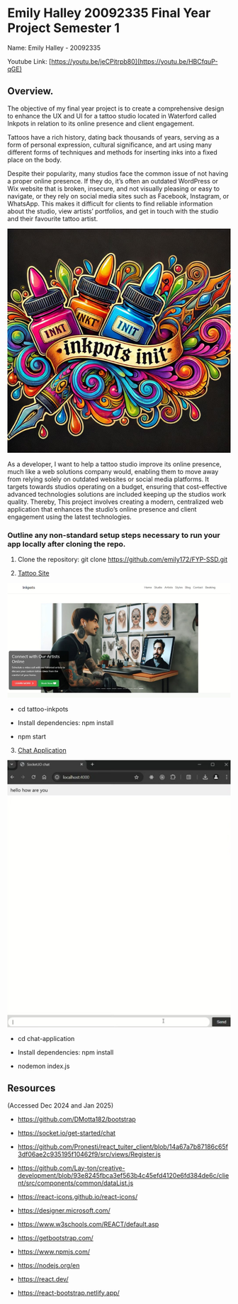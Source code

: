 # Emily Halley 20092335 Final Year Project Semester 1


Name: Emily Halley - 20092335

Youtube Link: [https://youtu.be/jeCPitrpb80](https://youtu.be/HBCfquP-qGE)


## Overview.

The objective of my final year project is to create a comprehensive design to enhance the UX and UI for a tattoo studio located in Waterford called Inkpots in relation to its online presence and client engagement.  


Tattoos have a rich history, dating back thousands of years, serving as a form of personal expression, cultural significance, and art using many different forms of techniques and methods for inserting inks into a fixed place on the body.  

Despite their popularity, many studios face the common issue of not having a proper online presence. If they do, it’s often an outdated WordPress or Wix website that is broken, insecure, and not visually pleasing or easy to navigate, or they rely on social media sites such as Facebook, Instagram, or WhatsApp. This makes it difficult for clients to find reliable information about the studio, view artists’ portfolios, and get in touch with the studio and their favourite tattoo artist.  

![alt text](image-1.png)



As a developer, I want to help a tattoo studio improve its online presence, much like a web solutions company would, enabling them to move away from relying solely on outdated websites or social media platforms. It targets towards studios operating on a budget, ensuring that cost-effective advanced technologies solutions are included keeping up the studios work quality. Thereby, This project involves creating a modern, centralized web application that enhances the studio’s online presence and client engagement using the latest technologies. 


### Outline any non-standard setup steps necessary to run your app locally after cloning the repo.
1. Clone the repository:
   git clone https://github.com/emily172/FYP-SSD.git
   
2. <ins>Tattoo Site</ins>

![alt text](<Screenshot 2025-01-08 091921.png>)

 + cd tattoo-inkpots
 
 + Install dependencies: npm install
 
 + npm start



3. <ins>Chat Application</ins>

![alt text](image.png)

 + cd chat-application
 
 + Install dependencies: npm install
 
 + nodemon index.js



## Resources

(Accessed Dec 2024 and Jan 2025)

+ https://github.com/DMotta182/bootstrap 

+ https://socket.io/get-started/chat    

+ https://github.com/Pronesti/react_tuiter_client/blob/14a67a7b87186c65f3df06ae2c935195f10462f9/src/views/Register.js  

+ https://github.com/Lay-ton/creative-development/blob/93e8245fbca3ef563b4c45efd4120e6fd384de6c/client/src/components/common/dataList.js

+ https://react-icons.github.io/react-icons/ 

+ https://designer.microsoft.com/  

+ https://www.w3schools.com/REACT/default.asp  

+ https://getbootstrap.com/  

+ https://www.npmjs.com/ 

+ https://nodejs.org/en 

+ https://react.dev/

+ https://react-bootstrap.netlify.app/
